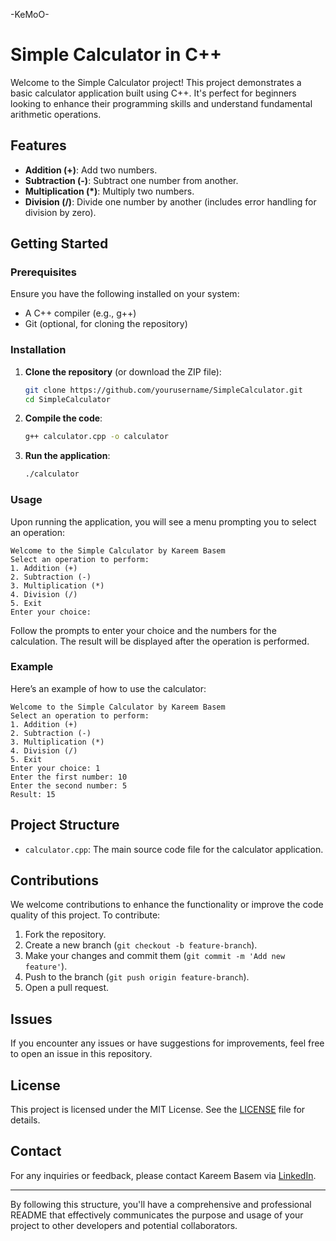 -KeMoO-

# Simple Calculator in C++

Welcome to the Simple Calculator project! This project demonstrates a basic calculator application built using C++. It's perfect for beginners looking to enhance their programming skills and understand fundamental arithmetic operations.

## Features

- **Addition (+)**: Add two numbers.
- **Subtraction (-)**: Subtract one number from another.
- **Multiplication (*)**: Multiply two numbers.
- **Division (/)**: Divide one number by another (includes error handling for division by zero).

## Getting Started

### Prerequisites

Ensure you have the following installed on your system:

- A C++ compiler (e.g., g++)
- Git (optional, for cloning the repository)

### Installation

1. **Clone the repository** (or download the ZIP file):
   ```sh
   git clone https://github.com/yourusername/SimpleCalculator.git
   cd SimpleCalculator
   ```

2. **Compile the code**:
   ```sh
   g++ calculator.cpp -o calculator
   ```

3. **Run the application**:
   ```sh
   ./calculator
   ```

### Usage

Upon running the application, you will see a menu prompting you to select an operation:

```
Welcome to the Simple Calculator by Kareem Basem
Select an operation to perform:
1. Addition (+)
2. Subtraction (-)
3. Multiplication (*)
4. Division (/)
5. Exit
Enter your choice:
```

Follow the prompts to enter your choice and the numbers for the calculation. The result will be displayed after the operation is performed.

### Example

Here’s an example of how to use the calculator:

```
Welcome to the Simple Calculator by Kareem Basem
Select an operation to perform:
1. Addition (+)
2. Subtraction (-)
3. Multiplication (*)
4. Division (/)
5. Exit
Enter your choice: 1
Enter the first number: 10
Enter the second number: 5
Result: 15
```

## Project Structure

- `calculator.cpp`: The main source code file for the calculator application.

## Contributions

We welcome contributions to enhance the functionality or improve the code quality of this project. To contribute:

1. Fork the repository.
2. Create a new branch (`git checkout -b feature-branch`).
3. Make your changes and commit them (`git commit -m 'Add new feature'`).
4. Push to the branch (`git push origin feature-branch`).
5. Open a pull request.

## Issues

If you encounter any issues or have suggestions for improvements, feel free to open an issue in this repository.

## License

This project is licensed under the MIT License. See the [LICENSE](LICENSE) file for details.

## Contact

For any inquiries or feedback, please contact Kareem Basem via [LinkedIn](https://www.linkedin.com/in/kareem-basem/).

---

By following this structure, you'll have a comprehensive and professional README that effectively communicates the purpose and usage of your project to other developers and potential collaborators.
